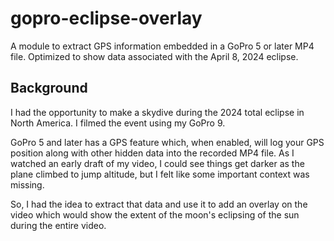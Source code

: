 # gopro-eclipse-overlay

A module to extract GPS information embedded in a GoPro 5 or later MP4 file. Optimized to show data associated with the April 8, 2024 eclipse.

## Background

I had the opportunity to make a skydive during the 2024 total eclipse in North America.  I filmed the event using my GoPro 9.  

GoPro 5 and later has a GPS feature which, when enabled, will log your GPS position along with other hidden data into the recorded MP4 file.  As I watched an early draft of my video, I could see things get darker as the plane climbed to jump altitude, but I felt like some important context was missing. 

So, I had the idea to extract that data and use it to add an overlay on the video which would show the extent of the moon's eclipsing of the sun during the entire video.

